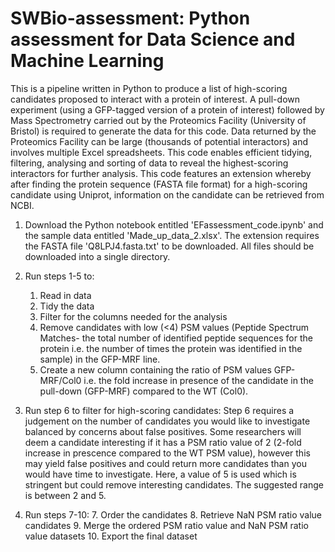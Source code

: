# SWBio-assessment: Python assessment for Data Science and Machine Learning

This is a pipeline written in Python to produce a list of high-scoring candidates proposed to interact with a protein of interest. A pull-down experiment (using a GFP-tagged version of a protein of interest) followed by Mass Spectrometry carried out by the Proteomics Facility (University of Bristol) is required to generate the data for this code. Data returned by the Proteomics Facility can be large (thousands of potential interactors) and involves multiple Excel spreadsheets. This code enables efficient tidying, filtering, analysing and sorting of data to reveal the highest-scoring interactors for further analysis. This code features an extension whereby after finding the protein sequence (FASTA file format) for a high-scoring candidate using Uniprot, information on the candidate can be retrieved from NCBI. 

1. Download the Python notebook entitled 'EFassessment_code.ipynb' and the sample data entitled 'Made_up_data_2.xlsx'. The extension requires the FASTA file 'Q8LPJ4.fasta.txt' to be downloaded. All files should be downloaded into a single directory.

2. Run steps 1-5 to:
    1. Read in data
    2. Tidy the data
    3. Filter for the columns needed for the analysis
    4. Remove candidates with low (<4) PSM values (Peptide Spectrum Matches- the total number of identified peptide sequences for the protein i.e. the number of times the protein was identified in the sample) in the GFP-MRF line. 
    5. Create a new column containing the ratio of PSM values GFP-MRF/Col0 i.e.	the fold increase in presence of the candidate in the pull-down (GFP-MRF) compared to the WT (Col0).

3. Run step 6 to filter for high-scoring candidates:
Step 6 requires a judgement on the number of candidates you would like to investigate balanced by concerns about false positives. Some researchers will deem a candidate interesting if it has a PSM ratio value of 2 (2-fold increase in prescence compared to the WT PSM value), however this may yield false positives and could return more candidates than you would have time to investigate. Here, a value of 5 is used which is stringent but could remove interesting candidates. The suggested range is between 2 and 5. 

4. Run steps 7-10:
        7. Order the candidates
        8. Retrieve NaN PSM ratio value candidates
        9. Merge the ordered PSM ratio value and NaN PSM ratio value datasets
        10. Export the final dataset
